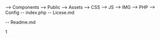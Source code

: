 --> Components
--> Public
    --> Assets
        --> CSS
        --> JS
        --> IMG
        --> PHP
    --> Config
    -- index.php
-- Licese.md

-- Readme.md

1












































































